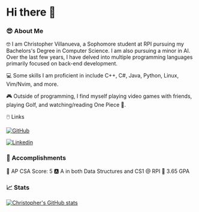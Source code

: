 # Hi there 👋


### 😎 About Me
🤓 I am Christopher Villanueva, a Sophomore student at RPI pursuing my Bachelors's Degree in Computer Science. I am also pursuing a minor in AI. Over the last few years, I have delved into multiple programming languages primarily focused on back-end development.

💻 Some skills I am proficient in include C++, C#, Java, Python, Linux, Vim/Nvim, and more.

🎮 Outside of programming, I find myself playing video games with friends, playing Golf, and watching/reading One Piece 👒.

🖱️ Links

[![GitHub](https://img.shields.io/badge/GitHub-000000?style=for-the-badge&logo=GitHub&logoColor=white)](https://github.com/BoundlessFate)


[![Linkedin](https://img.shields.io/badge/LinkedIn-0077B5?style=for-the-badge&logo=linkedin&logoColor=white)](https://www.linkedin.com/in/christopher-villanueva-a51939282/)

### 🥇 Accomplishments

💯 AP CSA Score: 5
🅰️ A in both Data Structures and CS1 @ RPI
💪 3.65 GPA


### 📈 Stats

[![Christopher's GitHub stats](https://github-readme-stats.vercel.app/api?username=BoundlessFate&theme=buefy)](https://github.com/anuraghazra/github-readme-stats)
